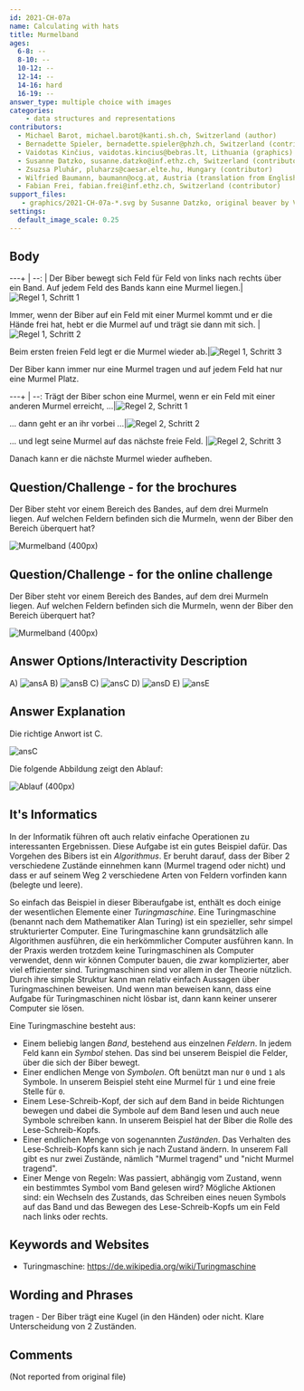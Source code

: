 ```yaml
---
id: 2021-CH-07a
name: Calculating with hats
title: Murmelband
ages:
  6-8: --
  8-10: --
  10-12: --
  12-14: --
  14-16: hard
  16-19: --
answer_type: multiple choice with images
categories:
    - data structures and representations
contributors:
  - Michael Barot, michael.barot@kanti.sh.ch, Switzerland (author)
  - Bernadette Spieler, bernadette.spieler@phzh.ch, Switzerland (contributor)
  - Vaidotas Kinčius, vaidotas.kincius@bebras.lt, Lithuania (graphics)
  - Susanne Datzko, susanne.datzko@inf.ethz.ch, Switzerland (contributor, graphics)
  - Zsuzsa Pluhár, pluharzs@caesar.elte.hu, Hungary (contributor)
  - Wilfried Baumann, baumann@ocg.at, Austria (translation from English into German)
  - Fabian Frei, fabian.frei@inf.ethz.ch, Switzerland (contributor)
support_files:
   - graphics/2021-CH-07a-*.svg by Susanne Datzko, original beaver by Vaidotas Kinčius
settings:
  default_image_scale: 0.25
---
```


[ansA]: graphics/2021-CH-07a-answerA.svg "Antwort A (400px)"
[ansB]: graphics/2021-CH-07a-answerB.svg "Antwort B (400px)"
[ansC]: graphics/2021-CH-07a-answerC.svg "Antwort C (400px)"
[ansD]: graphics/2021-CH-07a-answerD.svg "Antwort D (400px)"
[ansE]: graphics/2021-CH-07a-answerE.svg "Antwort E (400px)"

## Body


---+ | --: |
Der Biber bewegt sich Feld für Feld von links nach rechts über ein Band. Auf jedem Feld des Bands kann eine Murmel liegen.|![](graphics/2021-CH-07a-taskbody01a.svg "Regel 1, Schritt 1")

Immer, wenn der Biber auf ein Feld mit einer Murmel kommt und er die Hände frei hat, hebt er die Murmel auf und trägt sie dann mit sich. |![](graphics/2021-CH-07a-taskbody01b-v2.svg "Regel 1, Schritt 2")

Beim ersten freien Feld legt er die Murmel wieder ab.|![](graphics/2021-CH-07a-taskbody01c-v2.svg "Regel 1, Schritt 3")

Der Biber kann immer nur eine Murmel tragen und auf jedem Feld hat nur eine Murmel Platz. 

---+ | --:
Trägt der Biber schon eine Murmel, wenn er ein Feld mit einer anderen Murmel erreicht, ...|![](graphics/2021-CH-07a-taskbody02a-v2.svg "Regel 2, Schritt 1")

... dann geht er an ihr vorbei ...|![](graphics/2021-CH-07a-taskbody02b-v2.svg "Regel 2, Schritt 2")

... und legt seine Murmel auf das nächste freie Feld. |![](graphics/2021-CH-07a-taskbody02c-v2.svg "Regel 2, Schritt 3")

Danach kann er die nächste Murmel wieder aufheben.

## Question/Challenge - for the brochures

Der Biber steht vor einem Bereich des Bandes, auf dem drei Murmeln liegen. Auf welchen Feldern befinden sich die Murmeln, wenn der Biber den Bereich überquert hat?

![](graphics/2021-CH-07a-question.svg "Murmelband (400px)")


## Question/Challenge - for the online challenge

Der Biber steht vor einem Bereich des Bandes, auf dem drei Murmeln liegen. Auf welchen Feldern befinden sich die Murmeln, wenn der Biber den Bereich überquert hat?

![](graphics/2021-CH-07a-question.svg "Murmelband (400px)")


## Answer Options/Interactivity Description

 A)  ![ansA] 
 B)  ![ansB] 
 C)  ![ansC] 
 D)  ![ansD]
 E)  ![ansE]




## Answer Explanation

Die richtige Anwort ist C.

![ansC]

Die folgende Abbildung zeigt den Ablauf:

![](graphics/2021-CH-07a-explanation.svg "Ablauf (400px)")

## It's Informatics

In der Informatik führen oft auch relativ einfache Operationen zu interessanten Ergebnissen. Diese Aufgabe ist ein gutes Beispiel dafür. Das Vorgehen des Bibers ist ein _Algorithmus_. Er beruht darauf, dass der Biber 2 verschiedene Zustände einnehmen kann (Murmel tragend oder nicht) und dass er auf seinem Weg 2 verschiedene Arten von Feldern vorfinden kann (belegte und leere).

So einfach das Beispiel in dieser Biberaufgabe ist, enthält es doch einige der wesentlichen Elemente einer _Turingmaschine_.
Eine Turingmaschine (benannt nach dem Mathematiker Alan Turing) ist ein spezieller, sehr simpel strukturierter Computer. Eine Turingmaschine kann grundsätzlich alle Algorithmen ausführen, die ein herkömmlicher Computer ausführen kann. In der Praxis werden trotzdem keine Turingmaschinen als Computer verwendet, denn wir können Computer bauen, die zwar komplizierter, aber viel effizienter sind. Turingmaschinen sind vor allem in der Theorie nützlich. Durch ihre simple Struktur kann man relativ einfach Aussagen über Turingmaschinen beweisen. Und wenn man beweisen kann, dass eine Aufgabe für Turingmaschinen nicht lösbar ist, dann kann keiner unserer Computer sie lösen. 

Eine Turingmaschine besteht aus:
   - Einem beliebig langen _Band_, bestehend aus einzelnen _Feldern_. In jedem Feld kann ein _Symbol_ stehen. Das sind bei unserem Beispiel die Felder, über die sich der Biber bewegt.
   - Einer endlichen Menge von _Symbolen_. Oft benützt man nur `0` und `1` als Symbole. In unserem Beispiel steht eine Murmel für `1` und eine freie Stelle für `0`.
   - Einem Lese-Schreib-Kopf, der sich auf dem Band in beide Richtungen bewegen und dabei die Symbole auf dem Band lesen und auch neue Symbole schreiben kann. In unserem Beispiel hat der Biber die Rolle des Lese-Schreib-Kopfs.
   - Einer endlichen Menge von sogenannten _Zuständen_. Das Verhalten des Lese-Schreib-Kopfs kann sich je nach Zustand ändern. In unserem Fall gibt es nur zwei Zustände, nämlich "Murmel tragend" und "nicht Murmel tragend".
   - Einer Menge von Regeln: Was passiert, abhängig vom Zustand, wenn ein bestimmtes Symbol vom Band gelesen wird? Mögliche Aktionen sind: ein Wechseln des Zustands, das Schreiben eines neuen Symbols auf das Band und das Bewegen des Lese-Schreib-Kopfs um ein Feld nach links oder rechts.


## Keywords and Websites

 - Turingmaschine: https://de.wikipedia.org/wiki/Turingmaschine


## Wording and Phrases

tragen - Der Biber trägt eine Kugel (in den Händen) oder nicht. Klare Unterscheidung von 2 Zuständen.


## Comments

(Not reported from original file)
